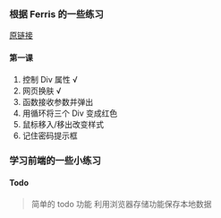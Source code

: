 ### 根据 Ferris 的一些练习

[原链接](http://www.fgm.cc/learn/)

#### 第一课

1. 控制 Div 属性 √
2. 网页换肤 √
3. 函数接收参数并弹出
4. 用循环将三个 Div 变成红色
5. 鼠标移入/移出改变样式
6. 记住密码提示框

### 学习前端的一些小练习

#### Todo

> 简单的 todo 功能
> 利用浏览器存储功能保存本地数据
